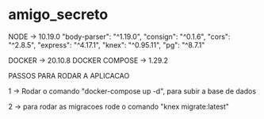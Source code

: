 # amigo_secreto



NODE -> 10.19.0
    "body-parser": "^1.19.0",
    "consign": "^0.1.6",
    "cors": "^2.8.5",
    "express": "^4.17.1",
    "knex": "^0.95.11",
    "pg": "^8.7.1"
    
DOCKER -> 20.10.8
DOCKER COMPOSE -> 1.29.2


PASSOS PARA RODAR A APLICACAO

1 -> Rodar o comando "docker-compose up -d", para subir a base de dados

2 -> para rodar as migracoes rode o comando "knex migrate:latest"

